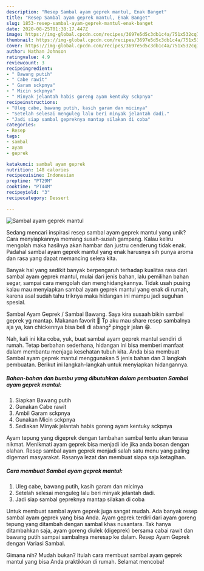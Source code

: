 ```yaml
---
description: "Resep Sambal ayam geprek mantul, Enak Banget"
title: "Resep Sambal ayam geprek mantul, Enak Banget"
slug: 1853-resep-sambal-ayam-geprek-mantul-enak-banget
date: 2020-08-25T01:38:17.447Z
image: https://img-global.cpcdn.com/recipes/3697e5d5c3db1c4a/751x532cq70/sambal-ayam-geprek-mantul-foto-resep-utama.jpg
thumbnail: https://img-global.cpcdn.com/recipes/3697e5d5c3db1c4a/751x532cq70/sambal-ayam-geprek-mantul-foto-resep-utama.jpg
cover: https://img-global.cpcdn.com/recipes/3697e5d5c3db1c4a/751x532cq70/sambal-ayam-geprek-mantul-foto-resep-utama.jpg
author: Nathan Johnson
ratingvalue: 4.9
reviewcount: 3
recipeingredient:
- " Bawang putih"
- " Cabe rawit"
- " Garam sckpnya"
- " Micin sckpnya"
- " Minyak jelantah habis goreng ayam kentuky sckpnya"
recipeinstructions:
- "Uleg cabe, bawang putih, kasih garam dan micinya"
- "Setelah selesai menguleg lalu beri minyak jelantah dadi."
- "Jadi siap sambal gepreknya mantap silakan di coba"
categories:
- Resep
tags:
- sambal
- ayam
- geprek

katakunci: sambal ayam geprek 
nutrition: 148 calories
recipecuisine: Indonesian
preptime: "PT29M"
cooktime: "PT44M"
recipeyield: "3"
recipecategory: Dessert

---
```



![Sambal ayam geprek mantul](https://img-global.cpcdn.com/recipes/3697e5d5c3db1c4a/751x532cq70/sambal-ayam-geprek-mantul-foto-resep-utama.jpg)

Sedang mencari inspirasi resep sambal ayam geprek mantul yang unik? Cara menyiapkannya memang susah-susah gampang. Kalau keliru mengolah maka hasilnya akan hambar dan justru cenderung tidak enak. Padahal sambal ayam geprek mantul yang enak harusnya sih punya aroma dan rasa yang dapat memancing selera kita.

Banyak hal yang sedikit banyak berpengaruh terhadap kualitas rasa dari sambal ayam geprek mantul, mulai dari jenis bahan, lalu pemilihan bahan segar, sampai cara mengolah dan menghidangkannya. Tidak usah pusing kalau mau menyiapkan sambal ayam geprek mantul yang enak di rumah, karena asal sudah tahu triknya maka hidangan ini mampu jadi suguhan spesial.

Sambal Ayam Geprek / Sambal Bawang. Saya kira susaah bikin sambel geprek yg mantap. Makanan favorit 🥰 Tp aku mau share resep sambalnya aja ya, kan chickennya bisa beli di abang² pinggir jalan 😁.


Nah, kali ini kita coba, yuk, buat sambal ayam geprek mantul sendiri di rumah. Tetap berbahan sederhana, hidangan ini bisa memberi manfaat dalam membantu menjaga kesehatan tubuh kita. Anda bisa membuat Sambal ayam geprek mantul menggunakan 5 jenis bahan dan 3 langkah pembuatan. Berikut ini langkah-langkah untuk menyiapkan hidangannya.

<!--inarticleads1-->

##### Bahan-bahan dan bumbu yang dibutuhkan dalam pembuatan Sambal ayam geprek mantul:

1. Siapkan  Bawang putih
1. Gunakan  Cabe rawit
1. Ambil  Garam sckpnya
1. Gunakan  Micin sckpnya
1. Sediakan  Minyak jelantah habis goreng ayam kentuky sckpnya


Ayam tepung yang digeprek dengan tambahan sambal tentu akan terasa nikmat. Menikmati ayam geprek bisa menjadi ide jika anda bosan dengan olahan. Resep sambal ayam geprek menjadi salah satu menu yang paling digemari masyarakat. Rasanya lezat dan membuat siapa saja ketagihan. 

<!--inarticleads2-->

##### Cara membuat Sambal ayam geprek mantul:

1. Uleg cabe, bawang putih, kasih garam dan micinya
1. Setelah selesai menguleg lalu beri minyak jelantah dadi.
1. Jadi siap sambal gepreknya mantap silakan di coba


Untuk membuat sambal ayam geprek juga sangat mudah. Ada banyak resep sambal ayam geprek yang bisa Anda. Ayam geprek terdiri dari ayam goreng tepung yang ditambah dengan sambal khas nusantara. Tak hanya ditambahkan saja, ayam goreng diulek (digeprek) bersama cabai rawit dan bawang putih sampai sambalnya meresap ke dalam. Resep Ayam Geprek dengan Variasi Sambal. 

Gimana nih? Mudah bukan? Itulah cara membuat sambal ayam geprek mantul yang bisa Anda praktikkan di rumah. Selamat mencoba!
